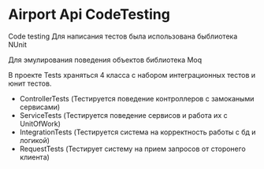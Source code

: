 # Airport Api CodeTesting
Code testing
Для написания тестов была использована быблиотека NUnit

Для эмулирования поведения объектов библиотека Moq

В проекте Tests храняться 4 класса с набором интеграционных тестов и юнит тестов.

- ControllerTests (Тестируется поведение контроллеров с замокаными сервисами)
- ServiceTests (Тестируется поведение сервисов и работа их с UnitOfWork)
- IntegrationTests (Тестируется система на корректность работы с бд и логикой)
- RequestTests (Тестирует систему на прием запросов от сторонего клиента)
